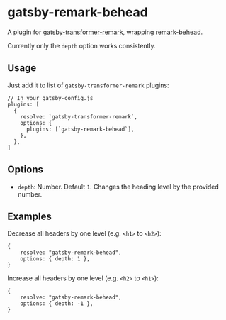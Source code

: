 # gatsby-remark-behead

A plugin for [gatsby-transformer-remark](https://www.gatsbyjs.org/packages/gatsby-transformer-remark/), wrapping [remark-behead](https://github.com/mrzmmr/remark-behead).

Currently only the `depth` option works consistently.

## Usage 

Just add it to list of `gatsby-transformer-remark` plugins:

```
// In your gatsby-config.js
plugins: [
  {
    resolve: `gatsby-transformer-remark`,
    options: {
      plugins: [`gatsby-remark-behead`],
    },
  },
]
```

## Options

- `depth`: Number. Default `1`. Changes the heading level by the provided number.

## Examples

Decrease all headers by one level (e.g. `<h1>` to `<h2>`):

```
{
    resolve: "gatsby-remark-behead",
    options: { depth: 1 },
}
```

Increase all headers by one level (e.g. `<h2>` to `<h1>`):

```
{
    resolve: "gatsby-remark-behead",
    options: { depth: -1 },
}
```
